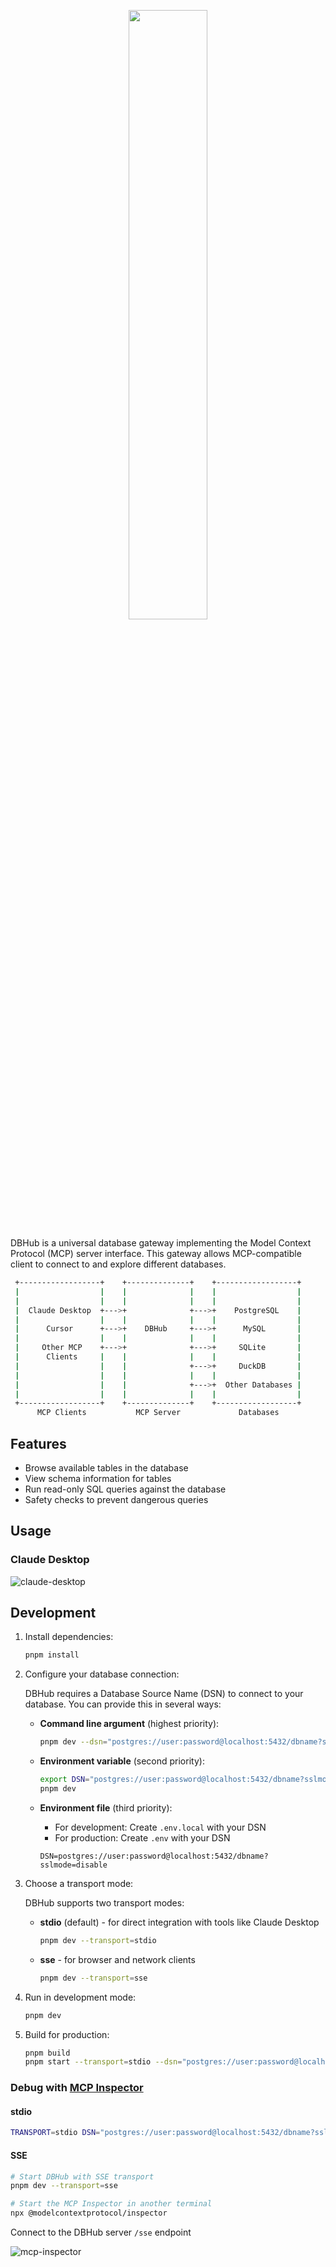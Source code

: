 <p align="center">
<a href="https://dbhub.ai/" target="_blank">
<picture>
  <img src="https://raw.githubusercontent.com/bytebase/dbhub/main/assets/logo-full.svg" width="50%">
</picture>
</a>
</p>


DBHub is a universal database gateway implementing the Model Context Protocol (MCP) server interface. This gateway allows MCP-compatible client to connect to and explore different databases.

```bash
 +------------------+    +--------------+    +------------------+
 |                  |    |              |    |                  |
 |                  |    |              |    |                  |
 |  Claude Desktop  +--->+              +--->+    PostgreSQL    |
 |                  |    |              |    |                  |
 |      Cursor      +--->+    DBHub     +--->+      MySQL       |
 |                  |    |              |    |                  |
 |     Other MCP    +--->+              +--->+     SQLite       |
 |      Clients     |    |              |    |                  |
 |                  |    |              +--->+     DuckDB       |
 |                  |    |              |    |                  |
 |                  |    |              +--->+  Other Databases |
 |                  |    |              |    |                  |
 +------------------+    +--------------+    +------------------+
      MCP Clients           MCP Server             Databases
 ```

## Features

- Browse available tables in the database
- View schema information for tables
- Run read-only SQL queries against the database
- Safety checks to prevent dangerous queries

## Usage

### Claude Desktop

![claude-desktop](https://raw.githubusercontent.com/bytebase/dbhub/main/assets/claude-desktop.webp)

## Development

1. Install dependencies:

   ```bash
   pnpm install
   ```

1. Configure your database connection:

   DBHub requires a Database Source Name (DSN) to connect to your database. You can provide this in several ways:

   - **Command line argument** (highest priority):

     ```bash
     pnpm dev --dsn="postgres://user:password@localhost:5432/dbname?sslmode=disable"
     ```

   - **Environment variable** (second priority):

     ```bash
     export DSN="postgres://user:password@localhost:5432/dbname?sslmode=disable"
     pnpm dev
     ```

   - **Environment file** (third priority):
     - For development: Create `.env.local` with your DSN
     - For production: Create `.env` with your DSN
     ```
     DSN=postgres://user:password@localhost:5432/dbname?sslmode=disable
     ```

1. Choose a transport mode:

   DBHub supports two transport modes:
   
   - **stdio** (default) - for direct integration with tools like Claude Desktop
     ```bash
     pnpm dev --transport=stdio
     ```
   
   - **sse** - for browser and network clients
     ```bash
     pnpm dev --transport=sse
     ```

1. Run in development mode:

   ```bash
   pnpm dev
   ```

1. Build for production:
   ```bash
   pnpm build
   pnpm start --transport=stdio --dsn="postgres://user:password@localhost:5432/dbname?sslmode=disable"
   ```

### Debug with [MCP Inspector](https://github.com/modelcontextprotocol/inspector)

#### stdio

```bash
TRANSPORT=stdio DSN="postgres://user:password@localhost:5432/dbname?sslmode=disable" npx @modelcontextprotocol/inspector node /path/to/dbhub/dist/index.js
```

#### SSE

```bash
# Start DBHub with SSE transport
pnpm dev --transport=sse 

# Start the MCP Inspector in another terminal
npx @modelcontextprotocol/inspector
```

Connect to the DBHub server `/sse` endpoint

![mcp-inspector](https://raw.githubusercontent.com/bytebase/dbhub/main/assets/mcp-inspector.webp)
